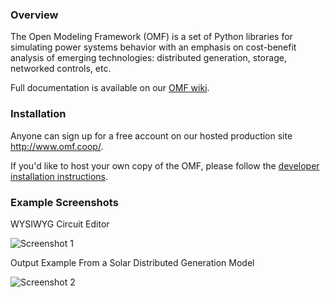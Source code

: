 ### Overview

The Open Modeling Framework (OMF) is a set of Python libraries for simulating power systems behavior with an emphasis on cost-benefit analysis of emerging technologies: distributed generation, storage, networked controls, etc.

Full documentation is available on our [OMF wiki](https://github.com/dpinney/omf/wiki).

### Installation

Anyone can sign up for a free account on our hosted production site http://www.omf.coop/.

If you'd like to host your own copy of the OMF, please follow the [developer installation instructions](https://github.com/dpinney/omf/wiki/Dev-~-Installation-Instructions).

### Example Screenshots

WYSIWYG Circuit Editor

![Screenshot 1](https://raw.githubusercontent.com/wiki/dpinney/omf/images/home_screenshot1.jpg)

Output Example From a Solar Distributed Generation Model

![Screenshot 2](https://raw.githubusercontent.com/wiki/dpinney/omf/images/home_screenshot2.JPG)
